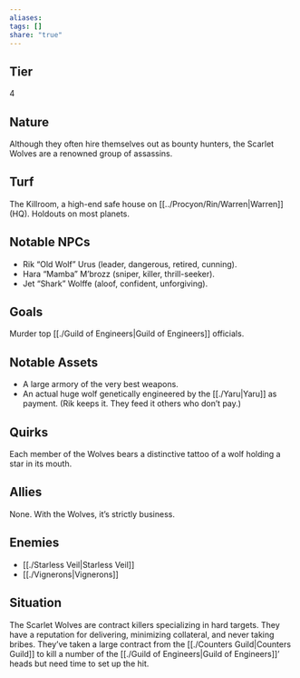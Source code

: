 ```yaml
---
aliases: 
tags: []
share: "true"
---
```

## Tier
4

## Nature
Although they often hire themselves out as bounty hunters, the Scarlet Wolves are a renowned group of assassins.

## Turf
The Killroom, a high-end safe house on [[../Procyon/Rin/Warren|Warren]] (HQ). Holdouts on most planets.

## Notable NPCs
- Rik “Old Wolf” Urus (leader, dangerous, retired, cunning).
- Hara “Mamba” M’brozz (sniper, killer, thrill-seeker).
- Jet “Shark” Wolffe (aloof, confident, unforgiving).

## Goals
Murder top [[./Guild of Engineers|Guild of Engineers]] officials.

## Notable Assets
- A large armory of the very best weapons.
- An actual huge wolf genetically engineered by the [[./Yaru|Yaru]] as payment. (Rik keeps it. They feed it others who don’t pay.)

## Quirks
Each member of the Wolves bears a distinctive tattoo of a wolf holding a star in its mouth.

## Allies
None. With the Wolves, it’s strictly business.

## Enemies
- [[./Starless Veil|Starless Veil]]
- [[./Vignerons|Vignerons]]

## Situation
The Scarlet Wolves are contract killers specializing in hard targets. They have a reputation for delivering, minimizing collateral, and never taking bribes. They’ve taken a large contract from the [[./Counters Guild|Counters Guild]] to kill a number of the [[./Guild of Engineers|Guild of Engineers]]’ heads but need time to set up the hit.
